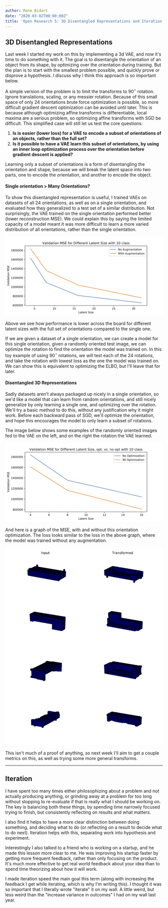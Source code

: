 ```yaml
---
author: Rene Bidart
date: "2020-03-02T00:00:00Z"
title: 'Open Research 5: 3D Disentangled Representations and Iteration Speed'
---
```

## 3D Disentangled Representations
Last week I started my work on this by implementing a 3d VAE, and now it's time to do something with it. The goal is to disentangle the orientation of an object from its shape, by optimizing over the orientation during training. But the plan is to start with the smallest problem possible, and quickly prove or disprove a hypothesis. I discuss why I think this approach is so important below.

A simple version of the problem is to limit the transforms to $90^{\circ}$ rotation. Ignore translations, scaling, or any messier rotation. Because of this small space of only 24 orientations brute force optimization is possible, so more difficult gradient descent optimization can be avoided until later. This is because although optimizing affine transforms is differentiable, local maxima are a serious problem, so optimizing affine transforms with SGD be difficult. This simplified case will still let us test the core questions:
1. **Is is easier (lower loss) for a VAE to encode a subset of orientations of an objects, rather than the full set?**
2. **Is it possible to have a VAE learn this subset of orientations, by using an inner loop optimization process over the orientation before gradient descent is applied?**

Learning only a subset of orientations is a form of disentangling the orientation and shape, because we will break the latent space into two parts, one to encode the orientation, and another to encode the object.

#### Single orientation > Many Orientations?
To show this disentangled representation is useful, I trained VAEs on datasets of all 24 orientations, as well as on a single orientation, and evaluated how they generalized to a test set of a similar distribution. Not surprisingly, the VAE trained on the single orientation performed better (lower reconstruction MSE). We could explain this by saying the limited capacity of a model meant it was more difficult to learn a more varied distribution of all orientations, rather than the single orientation.

![[mse_90rot_10c.png]](mse_90rot_10c.png)

Above we see how performance is lower across the board for different latent sizes with the full set of orientations compared to the single one.

If we are given a dataset of a single orientation, we can create a model for this single orientation, given a randomly oriented test image, we can optimize the rotation to find the orientation the model was trained on. In this toy example of using $90^{\circ}$ rotations, we will test each of the 24 rotations, and take the rotation with lowest loss as the one the model was trained on. We can show this is equivalent to optimizing the ELBO, but I'll leave that for later.

#### Disentangled 3D Representations
Sadly datasets aren't always packaged up nicely in a single orientation, so we'd like a model that can learn from random orientations, and still nicely generalize by only learning a single one, and optimizing over the rotation. We'll try a basic method to do this, without any justification why it might work. Before each backward pass of SGD, we'll optimize the orientation, and hope this encourages the model to only learn a subset of rotations.

The image below shows some examples of the randomly oriented images fed to the VAE on the left, and on the right the rotation the VAE learned.

![[mse_90rot_opt_vsno_10c.png]](mse_90rot_opt_vsno_10c.png)

And here is a graph of the MSE, with and without this orientation optimization. The loss looks similar to the loss in the above graph, where the model was trained without any augmentation.

![[sofa_rotated.png]](sofa_rotated.png)

This isn't much of a proof of anything, so next week I'll aim to get a couple metrics on this, as well as trying some more general transforms. 

---
## Iteration
I have spent too many times either philosophizing about a problem and not actually producing anything, or grinding away at a problem for too long without stopping to re-evaluate if that is really what I should be working on. The key is balancing both these things, by spending time narrowly focused trying to finish, but consistently reflecting on results and what matters.

I also find it helps to have a more clear distinction between doing something, and deciding what to do (or reflecting on a result to decide what to do next). Iteration helps with this, separating work into hypothesis and experiment.

Interestingly I also talked to a friend who is working on a startup, and he made this lesson more clear to me. He was improving his startup faster by getting more frequent feedback, rather than only focusing on the product. It's much more effective to get real world feedback about your idea than to spend time theorizing about how it will work. 

I made iteration speed the main goal this term (along with increasing the feedback I get while iterating, which is why I'm writing this). I thought it was so important that I literally wrote "iterate" it on my wall. A little weird, but less weird than the "increase variance in outcomes" I had on my wall last year. 








